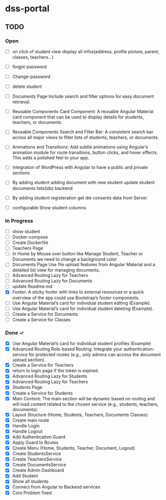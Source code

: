 # dss-portal

## TODO

### Open
- [ ] on click of student view display all infos(address, profile picture, parent, classes, teachers...)
- [ ] forgot-password
- [ ] Change-password
- [ ] delete student
- [ ] Documents Page Include search and filter options for easy document retrieval.
- [ ] Reusable Components Card Component: A reusable Angular Material card component that can be used to display details for students, teachers, or documents.
- [ ] Reusable Components Search and Filter Bar: A consistent search bar across all major views to filter lists of students, teachers, or documents.
- [ ] Animations and Transitions: Add subtle animations using Angular’s animation module for route transitions, button clicks, and hover effects. This adds a polished feel to your app.
- [ ] Integration of WordPress with Angular to have a public and private sections
- [ ] By adding student adding document with new student update student documents lists(ids) backend
- [ ] By adding student registeration get die consents data from Server
- [ ] configurable Show student columns 


### In Progress
- [ ] show student
- [ ] Docker-compose
- [ ] Create Dockerfile
- [ ] Teachers Page
- [ ] In Home by Mouse over button like Manage Student, Teacher or Documents we need to change a background color 
- [ ] Documents Page Use file upload features from Angular Material and a detailed list view for managing documents.
- [ ] Advanced Routing Lazy for Teachers
- [ ] Advanced Routing Lazy for Documents
- [ ] update Readme.md
- [x] Footer: A sticky footer with links to external resources or a quick overview of the app could use Bootstrap’s footer components.
- [ ] Use Angular Material’s card for individual student editing (Example).
- [ ] Use Angular Material’s card for individual student deleting (Example).
- [ ] Create a Service for Documents
- [ ] Create a Service for Classes
  
### Done ✓
- [x] Use Angular Material’s card for individual student profiles (Example)
- [x] Advanced Routing Role-based Routing: Integrate your authentication-service for protected routes (e.g., only admins can access the document upload section).
- [x] Create a Service for Teachers
- [x] return to login page if the token is expired. 
- [x] Advanced Routing Lazy for Students
- [x] Advanced Routing Lazy for Teachers
- [x] Students Page
- [x] Create a Service for Students
- [x] Main Content: The main section will be dynamic based on routing and will load content related to the chosen service (e.g., students, teachers, documents).
- [x] Layout Structure (Home, Students, Teachers, Documents Classes)
- [x] Create main route
- [x] Handle Login
- [x] Handle Logout
- [x] Add Authentication Guard
- [x] Apply Guard to Routes
- [x] Create Menu (Home, Students, Teacher, Document, Logout)
- [x] Create StudentsService
- [x] Create TeachersService
- [x] Create DocumentsService
- [x] Create Admin Dashboard 
- [x] Add Student
- [x] Show all students
- [x] Connect from Angular to Backend services
- [x] Cors Problem fixed
